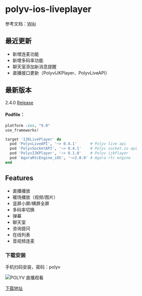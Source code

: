 # polyv-ios-liveplayer

  参考文档：[Wiki](https://github.com/easefun/polyv-ios-liveplayer/wiki)

## 最近更新

- 新增连麦功能
- 新增多码率功能
- 聊天室添加新消息提醒
- 直播接口更新（PolyvIJKPlayer、PolyvLiveAPI）

## 最新版本

2.4.0 [Release](https://github.com/easefun/polyv-ios-liveplayer/releases)

#### Podfile：

```ruby
platform :ios, "9.0"
use_frameworks!

target 'IJKLivePlayer' do
  pod 'PolyvLiveAPI', '~> 0.4.1'      # Polyv live api
  pod 'PolyvSocketAPI', '~> 0.4.1'    # Polyv socket.io api
  pod 'PolyvIJKPlayer', '~> 0.1.0'    # Polyv ijkPlayer
  pod 'AgoraRtcEngine_iOS', '~>2.0.0' # Agora rtc engine
end
```

## Features

- 直播播放
- 暖场播放（视频/图片）
- 竖屏小屏/横屏全屏
- 多码率切换
- 弹幕
- 聊天室
- 咨询提问
- 在线列表
- 音视频连麦


### 下载安装

手机扫码安装，密码：polyv

![POLYV 直播观看](https://www.pgyer.com/app/qrcode/Cibx)

[下载地址](https://www.pgyer.com/Cibx)